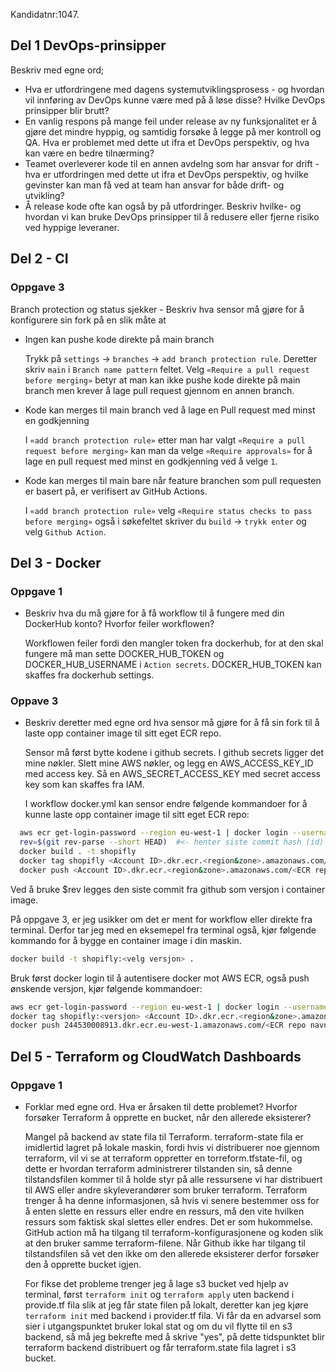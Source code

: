 Kandidatnr:1047.

## Del 1 DevOps-prinsipper

Beskriv med egne ord;

* Hva er utfordringene med dagens systemutviklingsprosess - og hvordan vil innføring av DevOps kunne være med på å løse
  disse? Hvilke DevOps prinsipper blir brutt?
* En vanlig respons på mange feil under release av ny funksjonalitet er å gjøre det mindre hyppig, og samtidig forsøke å legge på mer kontroll og QA. Hva er problemet med dette ut ifra et DevOps perspektiv, og hva kan være en bedre tilnærming?
* Teamet overleverer kode til en annen avdelng som har ansvar for drift - hva er utfordringen med dette ut ifra et DevOps perspektiv, og hvilke gevinster kan man få ved at team han ansvar for både drift- og utvikling? 
* Å release kode ofte kan også by på utfordringer. Beskriv hvilke- og hvordan vi kan bruke DevOps prinsipper til å redusere
  eller fjerne risiko ved hyppige leveraner.

## Del 2 - CI

### Oppgave 3 

Branch protection og status sjekker - Beskriv hva sensor må gjøre for å konfigurere sin fork på en slik måte
at

* Ingen kan pushe kode direkte på main branch

  Trykk på ```settings``` -> ```branches``` -> ```add branch protection rule```. 
  Deretter skriv ```main``` i ```Branch name pattern``` feltet.  Velg ```«Require a pull request before merging»```
  betyr at man kan ikke pushe kode direkte på main branch men krever å lage pull request gjennom en annen branch.

* Kode kan merges til main branch ved å lage en Pull request med minst en godkjenning

  I ```«add branch protection rule»``` etter man har valgt ```«Require a pull request before merging»``` 
  kan man da velge ```«Require approvals»``` for å lage en pull request med minst en godkjenning ved å velge ```1```.

* Kode kan merges til main bare når feature branchen som pull requesten er basert på, er verifisert av GitHub Actions.

  I ```«add branch protection rule»``` velg ```«Require status checks to pass before merging»``` 
  også i søkefeltet skriver du ```build``` -> ```trykk enter``` og velg ```Github Action```.

## Del 3 - Docker

### Oppgave 1
* Beskriv hva du må gjøre for å få workflow til å fungere med din DockerHub konto? Hvorfor feiler workflowen?

  Workflowen feiler fordi den mangler token fra dockerhub, for at den skal fungere må man sette DOCKER_HUB_TOKEN og 
  DOCKER_HUB_USERNAME i ```Action secrets```. DOCKER_HUB_TOKEN kan skaffes fra dockerhub settings. 

### Oppave 3
* Beskriv deretter med egne ord hva sensor må gjøre for å få sin fork til å laste opp container image til sitt eget ECR repo.

  Sensor må først bytte kodene i github secrets. I github secrets ligger det mine nøkler. Slett mine AWS nøkler, 
  og legg en AWS_ACCESS_KEY_ID med access key. Så en AWS_SECRET_ACCESS_KEY med secret access key som kan skaffes fra IAM.

  I workflow docker.yml kan sensor endre følgende kommandoer for å kunne laste opp container image til sitt eget ECR repo:
```sh
  aws ecr get-login-password --region eu-west-1 | docker login --username AWS --password-stdin <Account ID>.dkr.ecr.<region&zone>.amazonaws.com
  rev=$(git rev-parse --short HEAD)  #<- henter siste commit hash (id)
  docker build . -t shopifly
  docker tag shopifly <Account ID>.dkr.ecr.<region&zone>.amazonaws.com/<ECR repo navn>:$rev
  docker push <Account ID>.dkr.ecr.<region&zone>.amazonaws.com/<ECR repo navn>:$rev
```
  Ved å bruke $rev legges den siste commit fra github som versjon i container image.

På oppgave 3, er jeg usikker om det er ment for workflow eller direkte fra terminal. 
Derfor tar jeg med en eksemepel fra terminal også, kjør følgende kommando for å bygge en container image i din maskin.
```sh
docker build -t shopifly:<velg versjon> .
```
Bruk først docker login til å autentisere docker mot AWS ECR, også push ønskende versjon, kjør følgende kommandoer:
```sh
aws ecr get-login-password --region eu-west-1 | docker login --username AWS --password-stdin <Account ID>.dkr.ecr.<region&zone>.amazonaws.com
docker tag shopifly:<versjon> <Account ID>.dkr.ecr.<region&zone>.amazonaws.com/<ECR repo navn>:<versjon>
docker push 244530008913.dkr.ecr.eu-west-1.amazonaws.com/<ECR repo navn>:<versjon>
```

## Del 5 - Terraform og CloudWatch Dashboards

### Oppgave 1
* Forklar med egne ord. Hva er årsaken til dette problemet? Hvorfor forsøker Terraform å opprette en bucket, når den allerede eksisterer? 
  
  Mangel på backend av state fila til Terraform. terraform-state fila er imidlertid lagret på lokale maskin, fordi hvis 
  vi distribuerer noe gjennom terraform, vil vi se at terraform oppretter en torreform.tfstate-fil, og dette er hvordan 
  terraform administrerer tilstanden sin, så denne tilstandsfilen kommer til å holde styr på alle ressursene vi har 
  distribuert til AWS eller andre skyleverandører som bruker terraform. Terraform trenger å ha denne informasjonen, så 
  hvis vi senere bestemmer oss for å enten slette en ressurs eller endre en ressurs, må den vite hvilken ressurs som 
  faktisk skal slettes eller endres. Det er som hukommelse. GitHub action må ha tilgang til terraform-konfigurasjonene 
  og koden slik at den bruker samme terraform-filene. Når Github ikke har tilgang til tilstandsfilen så vet den ikke om 
  den allerede eksisterer derfor forsøker den å opprette bucket igjen.

  For fikse det probleme trenger jeg å lage s3 bucket ved hjelp av terminal, først ```terraform init``` og ```terraform apply``` 
  uten backend i provide.tf fila slik at jeg får state filen på lokalt, deretter kan jeg kjøre ```terraform init``` med 
  backend i provider.tf fila. Vi får da en advarsel som sier i utgangspunktet bruker lokal stat og om du vil flytte til en s3 backend, 
  så må jeg bekrefte med å skrive "yes", på dette tidspunktet blir terraform backend distribuert og får terraform.state fila lagret i s3 bucket.



